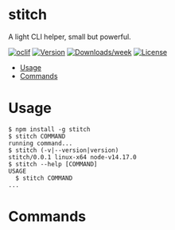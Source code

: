 stitch
======

A light CLI helper, small but powerful.

[![oclif](https://img.shields.io/badge/cli-oclif-brightgreen.svg)](https://oclif.io)
[![Version](https://img.shields.io/npm/v/stitch.svg)](https://npmjs.org/package/stitch)
[![Downloads/week](https://img.shields.io/npm/dw/stitch.svg)](https://npmjs.org/package/stitch)
[![License](https://img.shields.io/npm/l/stitch.svg)](https://github.com/gonzalovazquez/stitch/blob/master/package.json)

<!-- toc -->
* [Usage](#usage)
* [Commands](#commands)
<!-- tocstop -->
# Usage
<!-- usage -->
```sh-session
$ npm install -g stitch
$ stitch COMMAND
running command...
$ stitch (-v|--version|version)
stitch/0.0.1 linux-x64 node-v14.17.0
$ stitch --help [COMMAND]
USAGE
  $ stitch COMMAND
...
```
<!-- usagestop -->
# Commands
<!-- commands -->

<!-- commandsstop -->

